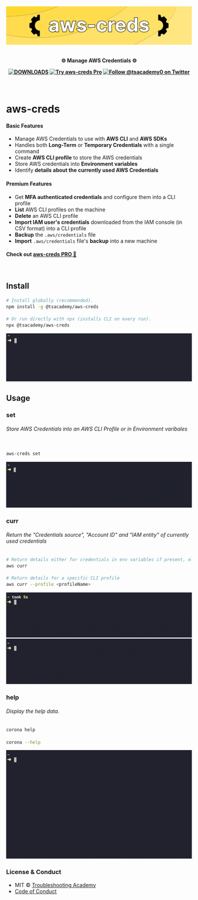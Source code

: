 <h4 align="center">
    <a href="https://github.com/tsacademy0/aws-creds">
        <img src="./.github/logo.jpg" alt="aws-creds" />
    </a>
    <br>
    <br>

⚙️ Manage AWS Credentials ⚙️

<a target="_blank" href="https://www.npmjs.com/package/@tsacademy/aws-creds">![DOWNLOADS](https://img.shields.io/npm/dt/@tsacademy/aws-creds?label=DOWNLOADS%20%20%E2%9D%AF&colorA=FFCD00&colorB=FFCD00&style=flat)</a> <a target="_blank" href="https://tsacademy0.gumroad.com/">![Try aws-creds Pro](https://img.shields.io/badge/aws--creds%20PRO-%E2%86%92-FFCD00?colorA=FFCD00&colorB=FFCD00&style=flat)</a> <a target="_blank" href="https://twitter.com/tsacademy0/">![Follow @tsacademy0 on Twitter](https://img.shields.io/badge/FOLLOW%20@tsacademy0%20%E2%86%92-gray.svg?colorA=FFCD00&colorB=FFCD00&style=flat)</a>

</h4>

<br>

# aws-creds

#### Basic Features

- Manage AWS Credentials to use with **AWS CLI** and **AWS SDKs**
- Handles both **Long-Term** or **Temporary Credentials** with a single command
- Create **AWS CLI profile** to store the AWS credentials
- Store AWS credentials into **Environment variables**
- Identify **details about the currently used AWS Credentials**

#### Premium Features

- Get **MFA authenticated credentials** and configure them into a CLI profile
- **List** AWS CLI profiles on the machine
- **Delete** an AWS CLI profile
- **Import IAM user's credentials** downloaded from the IAM console (in CSV format) into a CLI profile
- **Backup** the `.aws/credentials` file
- **Import** `.aws/credentials` file's **backup** into a new machine

#### Check out <a target="_blank" href="https://tsacademy0.gumroad.com/">aws-creds PRO 🚀</a>

<!-- <br>

[![Demo of aws-creds](https://img.youtube.com/vi/YOUTUBE_VIDEO_ID_HERE/0.jpg)](https://www.youtube.com/watch?v=YOUTUBE_VIDEO_ID_HERE) -->

<br>

## Install

```sh
# Install globally (recommended).
npm install -g @tsacademy/aws-creds

# Or run directly with npx (installs CLI on every run).
npx @tsacademy/aws-creds
```

![📟](./.github/aws-creds-install.gif)
<br>

## Usage

### set

###### Store AWS Credentials into an AWS CLI Profile or in Environment varibales

```sh

aws-creds set
```

![📟](./.github/aws-creds-set.gif)

### curr

###### Return the "Credentials source", "Account ID" and "IAM entity" of currently used credentials

```sh
# Return details either for credentials in env variables if present, else from the 'default' CLI profile
aws curr

# Return details for a specific CLI profile
aws curr --profile <profileName>
```

![📟](./.github/aws-creds-curr.gif)
![📟](./.github/aws-creds-curr-profile.gif)

### help

###### Display the help data.

```sh
corona help

corona --help
```

![📟](./.github/aws-creds-help.gif)

### License & Conduct

- MIT © [Troubleshooting Academy](https://twitter.com/tsacademy0/)
- [Code of Conduct](https://github.com/tsacademy0/aws-creds)
